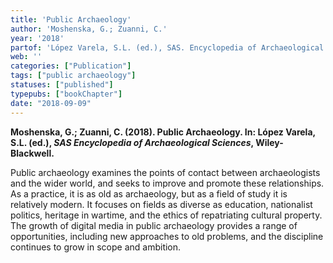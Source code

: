```yaml
---
title: 'Public Archaeology'
author: 'Moshenska, G.; Zuanni, C.'
year: '2018'
partof: 'López Varela, S.L. (ed.), SAS. Encyclopedia of Archaeological Sciences, Wiley-Blackwell'
web: ''
categories: ["Publication"]
tags: ["public archaeology"]
statuses: ["published"]
typepubs: ["bookChapter"]
date: "2018-09-09"
---
```


**Moshenska, G.; Zuanni, C. (2018). Public Archaeology. In: López Varela, S.L. (ed.), *SAS* *Encyclopedia of Archaeological Sciences*, Wiley-Blackwell.**

Public archaeology examines the points of contact between archaeologists and the wider world, and seeks to improve and promote these relationships. As a practice, it is as old as archaeology, but as a field of study it is relatively modern. It focuses on fields as diverse as education, nationalist politics, heritage in wartime, and the ethics of repatriating cultural property. The growth of digital media in public archaeology provides a range of opportunities, including new approaches to old problems, and the discipline continues to grow in scope and ambition.